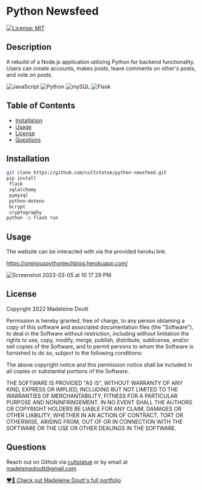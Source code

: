   # Python Newsfeed
 [![License: MIT](https://img.shields.io/badge/License-MIT-yellow.svg)](https://opensource.org/licenses/MIT)

  ## Description
A rebuild of a Node.js application utilizing Python for backend functionality. Users can create accounts, makes posts, leave comments on other's posts, and vote on posts.
  
![JavaScript](https://img.shields.io/badge/javascript-%23323330.svg?style=for-the-badge&logo=javascript&logoColor=%23F7DF1E)
![Python](https://img.shields.io/badge/python-3670A0?style=for-the-badge&logo=python&logoColor=ffdd54)
![mySQL](https://img.shields.io/badge/MySQL-005C84?style=for-the-badge&logo=mysql&logoColor=white)
![Flask](https://img.shields.io/badge/flask-%23000.svg?style=for-the-badge&logo=flask&logoColor=white)


  ## Table of Contents

  - [Installation](#installation)
  - [Usage](#usage)
  - [License](#license)
  - [Questions](#questions)
  

  ## Installation

   ```sh
   git clone https://github.com/cultstatue/python-newsfeed.git
   pip install
    flask
    sqlalchemy
    pymysql
    python-dotenv
    bcrypt
    cryptography
   python -m flask run
   ```

  ## Usage
  The website can be interacted with via the provided heroku link.
        
  https://ominouspythontechblog.herokuapp.com/
  
  ![Screenshot 2023-03-05 at 10 17 29 PM](https://user-images.githubusercontent.com/105083634/223011827-fb037b97-cf15-4fc6-a3e0-ffa9b2f65381.png)

  ## License
 Copyright 2022 Madeleine Doutt

Permission is hereby granted, free of charge, to any person obtaining a copy of this software and associated documentation files (the "Software"), to deal in the Software without restriction, including without limitation the rights to use, copy, modify, merge, publish, distribute, sublicense, and/or sell copies of the Software, and to permit persons to whom the Software is furnished to do so, subject to the following conditions:

The above copyright notice and this permission notice shall be included in all copies or substantial portions of the Software.

THE SOFTWARE IS PROVIDED "AS IS", WITHOUT WARRANTY OF ANY KIND, EXPRESS OR IMPLIED, INCLUDING BUT NOT LIMITED TO THE WARRANTIES OF MERCHANTABILITY, FITNESS FOR A PARTICULAR PURPOSE AND NONINFRINGEMENT. IN NO EVENT SHALL THE AUTHORS OR COPYRIGHT HOLDERS BE LIABLE FOR ANY CLAIM, DAMAGES OR OTHER LIABILITY, WHETHER IN AN ACTION OF CONTRACT, TORT OR OTHERWISE, ARISING FROM, OUT OF OR IN CONNECTION WITH THE SOFTWARE OR THE USE OR OTHER DEALINGS IN THE SOFTWARE.

  ## Questions
  Reach out on Github via [cultstatue](https://github.com/cultstatue) or by email at madeleinedoutt@gmail.com.
  
  [:heart_on_fire: Check out Madeleine Doutt's full portfolio](https://cultstatue.github.io/portfolio-2.0/#/)
  
